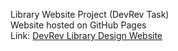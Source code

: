 Library Website Project (DevRev Task) <br />
Website hosted on GitHub Pages <br />
Link: [DevRev Library Design Website](https://221910310013.github.io/devrev-library.github.io/)
